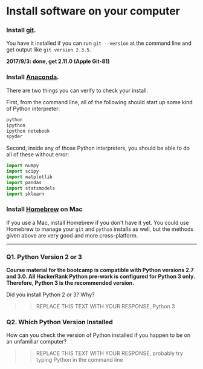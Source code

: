 # Install software on your computer


### Install [git](http://git-scm.com/).

You have it installed if you can run `git --version` at the command
line and get output like `git version 2.3.5`.

**2017/9/3: done, get 2.11.0 (Apple Git-81)**

### Install [Anaconda](http://continuum.io/downloads).

There are two things you can verify to check your install.

First, from the command line, all of the following should start up
some kind of Python interpreter:

```bash
python
ipython
ipython notebook
spyder
```

Second, inside any of those Python interpreters, you should be able to
do all of these without error:

```python
import numpy
import scipy
import matplotlib
import pandas
import statsmodels
import sklearn
```

### Install [Homebrew](http://brew.sh/) on Mac

If you use a Mac, install Homebrew if you don't
have it yet. You could use Homebrew to manage your `git` and `python`
installs as well, but the methods given above are very good and more
cross-platform.

---

### Q1. Python Version 2 or 3

**Course material for the bootcamp is compatible with Python versions 2.7 and 3.0. All HackerRank Python pre-work is configured for Python 3 only.  Therefore, Python 3 is the recommended version.**  

Did you install Python 2 or 3? Why?  

>> REPLACE THIS TEXT WITH YOUR RESPONSE, Python 3

### Q2. Which Python Version Installed   

How can you check the version of Python installed if you happen to be on an unfamiliar computer?

>> REPLACE THIS TEXT WITH YOUR RESPONSE, probably try typing Python in the command line

 


